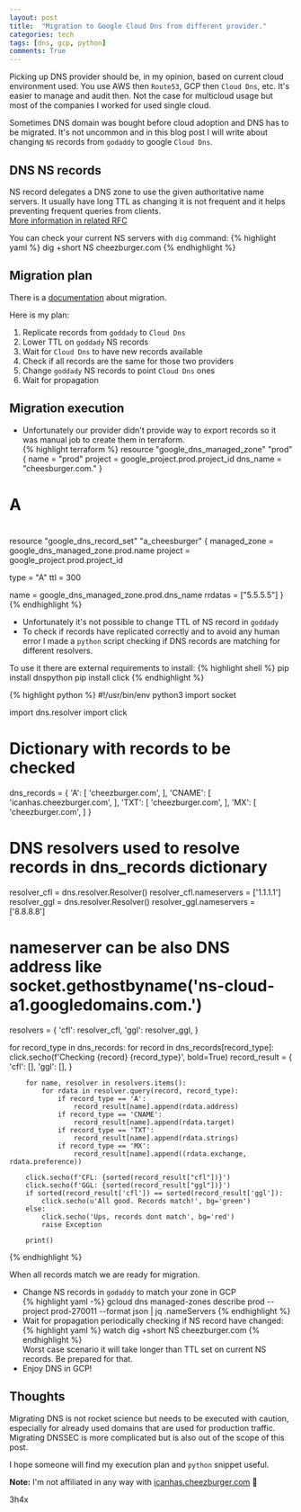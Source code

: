 ```yaml
---
layout: post
title:  "Migration to Google Cloud Dns from different provider."
categories: tech
tags: [dns, gcp, python]
comments: True
---
```

Picking up DNS provider should be, in my opinion, based on current cloud environment used. 
You use AWS then `Route53`, GCP then `Cloud Dns`, etc. It's easier to manage and audit then. 
Not the case for multicloud usage but most of the companies I worked for used single cloud.

Sometimes DNS domain was bought before cloud adoption and DNS has to be migrated. It's not uncommon and in this blog 
post I will write about changing `NS` records from `godaddy` to google `Cloud Dns`.

<!-- readmore -->

## DNS NS records

NS record delegates a DNS zone to use the given authoritative name servers. It usually have long TTL as changing it is 
not frequent and it helps preventing frequent queries from clients.  
[More information in related RFC](https://tools.ietf.org/html/rfc1035#page-12)

You can check your current NS servers with `dig` command:
{% highlight yaml %}
dig +short NS cheezburger.com
{% endhighlight %}

## Migration plan

There is a [documentation](https://cloud.google.com/dns/docs/migrating) about migration.

Here is my plan: 
1. Replicate records from `goddady` to `Cloud Dns`
1. Lower TTL on `goddady` NS records 
1. Wait for `Cloud Dns` to have new records available
1. Check if all records are the same for those two providers
1. Change `goddady` NS records to point `Cloud Dns` ones
1. Wait for propagation

## Migration execution

- Unfortunately our provider didn't provide way to export records so it was manual job to 
create them in terraform.  
{% highlight terraform %}
resource "google_dns_managed_zone" "prod" {
  name     = "prod"
  project  = google_project.prod.project_id
  dns_name = "cheesburger.com."
}

#
# A
#
resource "google_dns_record_set" "a_cheesburger" {
  managed_zone = google_dns_managed_zone.prod.name
  project      = google_project.prod.project_id

  type = "A"
  ttl  = 300

  name    = google_dns_managed_zone.prod.dns_name
  rrdatas = ["5.5.5.5"]
}
{% endhighlight %}
- Unfortunately it's not possible to change TTL of NS record in `goddady`
- To check if records have replicated correctly and to avoid any human error I made a `python` script checking
if DNS records are matching for different resolvers.

To use it there are external requirements to install:
{% highlight shell %}
pip install dnspython
pip install click
{% endhighlight %}
    
{% highlight python %}
#!/usr/bin/env python3
import socket

import dns.resolver
import click

# Dictionary with records to be checked
dns_records = {
    'A': [
        'cheezburger.com',
    ],
    'CNAME': [
        'icanhas.cheezburger.com',
    ],
    'TXT': [
        'cheezburger.com',
    ],
    'MX': [
        'cheezburger.com',
    ]
}

# DNS resolvers used to resolve records in dns_records dictionary 
resolver_cfl = dns.resolver.Resolver()
resolver_cfl.nameservers = ['1.1.1.1']
resolver_ggl = dns.resolver.Resolver()
resolver_ggl.nameservers = ['8.8.8.8']
# nameserver can be also DNS address like socket.gethostbyname('ns-cloud-a1.googledomains.com.')

resolvers = {
    'cfl': resolver_cfl,
    'ggl': resolver_ggl,
}

for record_type in dns_records:
    for record in dns_records[record_type]:
        click.secho(f'Checking {record} {record_type}', bold=True)
        record_result = {
            'cfl': [],
            'ggl': [],
        }

        for name, resolver in resolvers.items():
            for rdata in resolver.query(record, record_type):
                if record_type == 'A':
                    record_result[name].append(rdata.address)
                if record_type == 'CNAME':
                    record_result[name].append(rdata.target)
                if record_type == 'TXT':
                    record_result[name].append(rdata.strings)
                if record_type == 'MX':
                    record_result[name].append((rdata.exchange, rdata.preference))

        click.secho(f'CFL: {sorted(record_result["cfl"])}')
        click.secho(f'GGL: {sorted(record_result["ggl"])}')
        if sorted(record_result['cfl']) == sorted(record_result['ggl']):
            click.secho(u'All good. Records match!', bg='green')
        else:
            click.secho('Ups, records dont match', bg='red')
            raise Exception

        print()
{% endhighlight %}

When all records match we are ready for migration.
- Change NS records in `godaddy` to match your zone in GCP  
{% highlight yaml -%}
gcloud dns managed-zones describe prod --project prod-270011 --format json | jq .nameServers
{% endhighlight %}
- Wait for propagation periodically checking if NS record have changed:  
{% highlight yaml %}
watch dig +short NS cheezburger.com
{% endhighlight %}  
Worst case scenario it will take longer than TTL set on current NS records. Be prepared for that. 
- Enjoy DNS in GCP!  

## Thoughts

Migrating DNS is not rocket science but needs to be executed with caution, especially for already used domains that 
are used for production traffic.  
Migrating DNSSEC is more complicated but is also out of the scope of this post.

I hope someone will find my execution plan and `python` snippet useful.

**Note:** I'm not affiliated in any way with [icanhas.cheezburger.com](https://icanhas.cheezburger.com) :hamburger:

3h4x